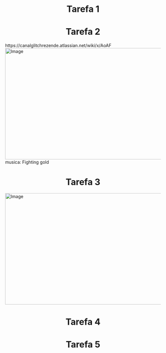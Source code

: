<h1 align="center"> Tarefa 1 </h1>

<h1 align="center"> Tarefa 2 </h1>
https://canalglitchrezende.atlassian.net/wiki/x/AoAF
<img width="1558" height="360" alt="Image" src="https://github.com/user-attachments/assets/80bfd126-a131-454a-be7d-ae97265e8856" />
musica: Fighting gold

<h1 align="center"> Tarefa 3 </h1>
<img width="1558" height="360" alt="Image" src="https://github.com/GlitchRez1/Adriana/issues/2#issue-3390593282" />
<h1 align="center"> Tarefa 4 </h1>
<h1 align="center"> Tarefa 5 </h1>
